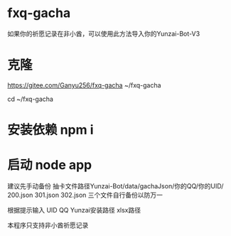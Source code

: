 # fxq-gacha
如果你的祈愿记录在非小酋，可以使用此方法导入你的Yunzai-Bot-V3

# 克隆 
https://gitee.com/Ganyu256/fxq-gacha ~/fxq-gacha

cd ~/fxq-gacha 
# 安装依赖 npm i 
# 启动 node app

建议先手动备份 抽卡文件路径Yunzai-Bot/data/gachaJson/你的QQ/你的UID/ 200.json 301.json 302.json 三个文件自行备份以防万一

根据提示输入 UID QQ Yunzai安装路径 xlsx路径

本程序只支持非小酋祈愿记录
